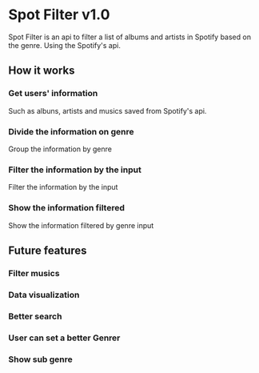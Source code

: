# Spot Filter v1.0

Spot Filter is an api to filter a list of albums and artists in Spotify based on the genre.
Using the Spotify's api.

## How it works

### Get users' information

Such as albuns, artists and musics saved from Spotify's api.

### Divide the information on genre

Group the information by genre

### Filter the information by the input

Filter the information by the input

### Show the information filtered

Show the information filtered by genre input

## Future features

### Filter musics
### Data visualization 
### Better search
### User can set a better Genrer
### Show sub genre
